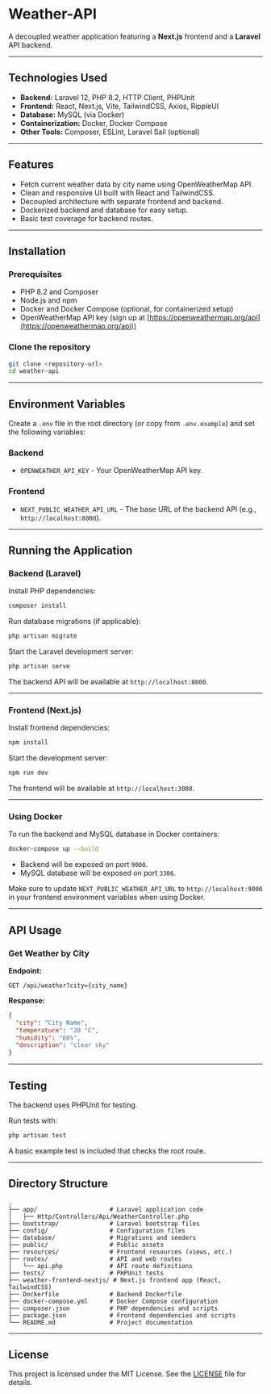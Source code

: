 # Weather-API

A decoupled weather application featuring a **Next.js** frontend and a **Laravel** API backend.

---

## Technologies Used

- **Backend:** Laravel 12, PHP 8.2, HTTP Client, PHPUnit
- **Frontend:** React, Next.js, Vite, TailwindCSS, Axios, RippleUI
- **Database:** MySQL (via Docker)
- **Containerization:** Docker, Docker Compose
- **Other Tools:** Composer, ESLint, Laravel Sail (optional)

---

## Features

- Fetch current weather data by city name using OpenWeatherMap API.
- Clean and responsive UI built with React and TailwindCSS.
- Decoupled architecture with separate frontend and backend.
- Dockerized backend and database for easy setup.
- Basic test coverage for backend routes.

---

## Installation

### Prerequisites

- PHP 8.2 and Composer
- Node.js and npm
- Docker and Docker Compose (optional, for containerized setup)
- OpenWeatherMap API key (sign up at [https://openweathermap.org/api](https://openweathermap.org/api))

### Clone the repository

```bash
git clone <repository-url>
cd weather-api
```

---

## Environment Variables

Create a `.env` file in the root directory (or copy from `.env.example`) and set the following variables:

### Backend

- `OPENWEATHER_API_KEY` - Your OpenWeatherMap API key.

### Frontend

- `NEXT_PUBLIC_WEATHER_API_URL` - The base URL of the backend API (e.g., `http://localhost:8000`).

---

## Running the Application

### Backend (Laravel)

Install PHP dependencies:

```bash
composer install
```

Run database migrations (if applicable):

```bash
php artisan migrate
```

Start the Laravel development server:

```bash
php artisan serve
```

The backend API will be available at `http://localhost:8000`.

---

### Frontend (Next.js)

Install frontend dependencies:

```bash
npm install
```

Start the development server:

```bash
npm run dev
```

The frontend will be available at `http://localhost:3000`.

---

### Using Docker

To run the backend and MySQL database in Docker containers:

```bash
docker-compose up --build
```

- Backend will be exposed on port `9000`.
- MySQL database will be exposed on port `3306`.

Make sure to update `NEXT_PUBLIC_WEATHER_API_URL` to `http://localhost:9000` in your frontend environment variables when using Docker.

---

## API Usage

### Get Weather by City

**Endpoint:**

```
GET /api/weather?city={city_name}
```

**Response:**

```json
{
  "city": "City Name",
  "temperature": "20 °C",
  "humidity": "60%",
  "description": "clear sky"
}
```

---

## Testing

The backend uses PHPUnit for testing.

Run tests with:

```bash
php artisan test
```

A basic example test is included that checks the root route.

---

## Directory Structure

```
.
├── app/                    # Laravel application code
│   ├── Http/Controllers/Api/WeatherController.php
├── bootstrap/              # Laravel bootstrap files
├── config/                 # Configuration files
├── database/               # Migrations and seeders
├── public/                 # Public assets
├── resources/              # Frontend resources (views, etc.)
├── routes/                 # API and web routes
│   └── api.php             # API route definitions
├── tests/                  # PHPUnit tests
├── weather-frontend-nextjs/ # Next.js frontend app (React, TailwindCSS)
├── Dockerfile              # Backend Dockerfile
├── docker-compose.yml      # Docker Compose configuration
├── composer.json           # PHP dependencies and scripts
├── package.json            # Frontend dependencies and scripts
└── README.md               # Project documentation
```

---

## License

This project is licensed under the MIT License. See the [LICENSE](LICENSE) file for details.
